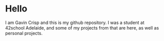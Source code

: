 # Hello

I am Gavin Crisp and this is my github repository.
I was a student at 42school Adelaide, and some of my projects from that are here, as well as personal projects.
